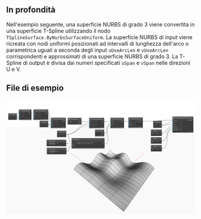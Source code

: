 <!--- Autodesk.DesignScript.Geometry.TSpline.TSplineSurface.ByNurbsSurfaceUniform --->
<!--- C4KTVIQMR24V34QUQQ3FENYOOIOHKLUQ3SSJL3SVKQ2Z4QHWN4ZQ --->
## In profondità
Nell'esempio seguente, una superficie NURBS di grado 3 viene convertita in una superficie T-Spline utilizzando il nodo `TSplineSurface.ByNurbsSurfaceUniform`. La superficie NURBS di input viene ricreata con nodi uniformi posizionati ad intervalli di lunghezza dell'arco o parametrica uguali a seconda degli input `uUseArcLen` e `vUseArcLen` corrispondenti e approssimati di una superficie NURBS di grado 3. La T-Spline di output è divisa dai numeri specificati `uSpan` e `vSpan` nelle direzioni U e V.

## File di esempio

![Example](./C4KTVIQMR24V34QUQQ3FENYOOIOHKLUQ3SSJL3SVKQ2Z4QHWN4ZQ_img.jpg)
